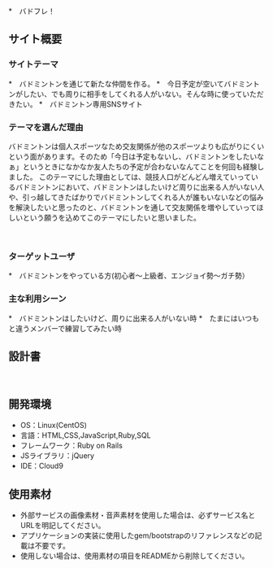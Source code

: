 *　バドフレ！
## サイト概要
### サイトテーマ

*　バドミントンを通じて新たな仲間を作る。
*　今日予定が空いてバドミントンがしたい、でも周りに相手をしてくれる人がいない。そんな時に使っていただきたい。
*　バドミントン専用SNSサイト

### テーマを選んだ理由

バドミントンは個人スポーツなため交友関係が他のスポーツよりも広がりにくいという面があります。そのため「今日は予定もないし、バドミントンをしたいなぁ」というときになかなか友人たちの予定が合わないなんてことを何回も経験しました。
このテーマにした理由としては、競技人口がどんどん増えていっているバドミントンにおいて、バドミントンはしたいけど周りに出来る人がいない人や、引っ越してきたばかりでバドミントンしてくれる人が誰もいないなどの悩みを解決したいと思ったのと、バドミントンを通して交友関係を増やしていってほしいという願うを込めてこのテーマにしたいと思いました。

​
### ターゲットユーザ

*　バドミントンをやっている方(初心者～上級者、エンジョイ勢～ガチ勢）
​
### 主な利用シーン

*　バドミントンはしたいけど、周りに出来る人がいない時
*　たまにはいつもと違うメンバーで練習してみたい時
​
## 設計書

​
## 開発環境
- OS：Linux(CentOS)
- 言語：HTML,CSS,JavaScript,Ruby,SQL
- フレームワーク：Ruby on Rails
- JSライブラリ：jQuery
- IDE：Cloud9
​
## 使用素材
- 外部サービスの画像素材・音声素材を使用した場合は、必ずサービス名とURLを明記してください。
- アプリケーションの実装に使用したgem/bootstrapのリファレンスなどの記載は不要です。
- 使用しない場合は、使用素材の項目をREADMEから削除してください。